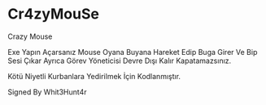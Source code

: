 # Cr4zyMouSe
Crazy Mouse 

Exe Yapın Açarsanız Mouse Oyana Buyana Hareket Edip Buga Girer Ve Bip Sesi Çıkar Ayrıca Görev Yöneticisi Devre Dışı Kalır Kapatamazsınız.

Kötü Niyetli Kurbanlara Yedirilmek İçin Kodlanmıştır.

Signed By Whit3Hunt4r
